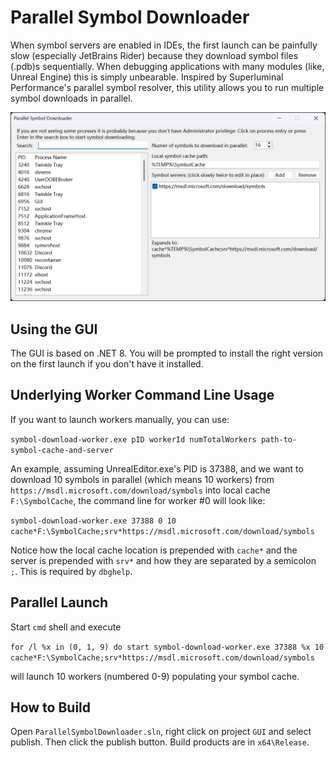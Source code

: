 Parallel Symbol Downloader
==========================
When symbol servers are enabled in IDEs, the first launch can be painfully slow (especially JetBrains Rider) because they download symbol files (.pdb)s sequentially. When debugging applications with many modules (like, Unreal Engine) this is simply unbearable. Inspired by Superluminal Performance's parallel symbol resolver, this utility allows you to run multiple symbol downloads in parallel.

![Parallel Symbol Downloader Screenshot](https://github.com/AlanIWBFT/ParallelSymbolDownloader/blob/master/screenshot.png?raw=true)

Using the GUI
-------------
The GUI is based on .NET 8. You will be prompted to install the right version on the first launch if you don't have it installed.

Underlying Worker Command Line Usage
------------------------------------
If you want to launch workers manually, you can use:

`symbol-download-worker.exe pID workerId numTotalWorkers path-to-symbol-cache-and-server`

An example, assuming UnrealEditor.exe's PID is 37388, and we want to download 10 symbols in parallel (which means 10 workers) from `https://msdl.microsoft.com/download/symbols` into local cache `F:\SymbolCache`, the command line for worker #0 will look like:

`symbol-download-worker.exe 37388 0 10 cache*F:\SymbolCache;srv*https://msdl.microsoft.com/download/symbols`

Notice how the local cache location is prepended with `cache*` and the server is prepended with `srv*` and how they are separated by a semicolon `;`. This is required by `dbghelp`.

Parallel Launch
---------------
Start `cmd` shell and execute

`for /l %x in (0, 1, 9) do start symbol-download-worker.exe 37388 %x 10 cache*F:\SymbolCache;srv*https://msdl.microsoft.com/download/symbols`

will launch 10 workers (numbered 0-9) populating your symbol cache.

How to Build
------------
Open `ParallelSymbolDownloader.sln`, right click on project `GUI` and select publish. Then click the publish button. Build products are in `x64\Release`.